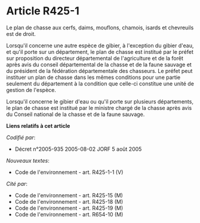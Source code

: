 # Article R425-1

Le plan de chasse aux cerfs, daims, mouflons, chamois, isards et chevreuils est de droit.

Lorsqu'il concerne une autre espèce de gibier, à l'exception du gibier d'eau, et qu'il porte sur un département, le plan de
chasse est institué par le préfet sur proposition du directeur départemental de l'agriculture et de la forêt après avis du
conseil départemental de la chasse et de la faune sauvage et du président de la fédération départementale des chasseurs. Le
préfet peut instituer un plan de chasse dans les mêmes conditions pour une partie seulement du département à la condition que
celle-ci constitue une unité de gestion de l'espèce.

Lorsqu'il concerne le gibier d'eau ou qu'il porte sur plusieurs départements, le plan de chasse est institué par le ministre
chargé de la chasse après avis du Conseil national de la chasse et de la faune sauvage.

**Liens relatifs à cet article**

_Codifié par_:

  - Décret n°2005-935 2005-08-02 JORF 5 août 2005

_Nouveaux textes_:

  - Code de l'environnement - art. R425-1-1 (V)

_Cité par_:

  - Code de l'environnement - art. R425-15 (M)
  - Code de l'environnement - art. R425-18 (M)
  - Code de l'environnement - art. R425-19 (M)
  - Code de l'environnement - art. R654-10 (M)
